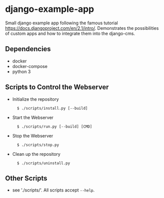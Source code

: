# django-example-app

Small django example app following the famous tutorial <https://docs.djangoproject.com/en/2.1/intro/>.
Demonstrates the possibilities of custom apps and how to integrate them into the django-cms.

## Dependencies

- docker
- docker-compose
- python 3

## Scripts to Control the Webserver

- Initialize the repository

		$ ./scripts/install.py [--build]

- Start the Webserver

		$ ./scripts/run.py [--build] [CMD]

- Stop the Webserver

		$ ./scripts/stop.py

- Clean up the repository

		$ ./scripts/uninstall.py

## Other Scripts

- see './scripts/'. All scripts accept `--help`.
